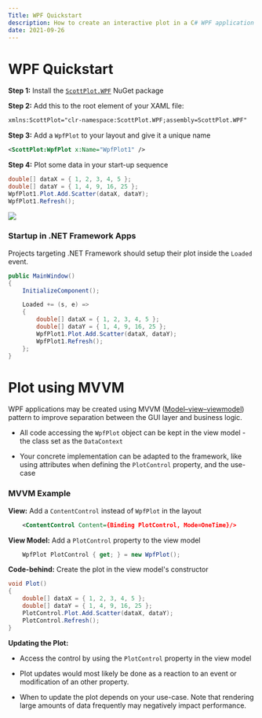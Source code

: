 ```yaml
---
Title: WPF Quickstart
description: How to create an interactive plot in a C# WPF application
date: 2021-09-26
---
```


# WPF Quickstart

**Step 1:** Install the [`ScottPlot.WPF`](https://www.nuget.org/packages/ScottPlot.WPF) NuGet package

**Step 2:** Add this to the root element of your XAML file:

```xml
xmlns:ScottPlot="clr-namespace:ScottPlot.WPF;assembly=ScottPlot.WPF"
```

**Step 3:** Add a `WpfPlot` to your layout and give it a unique name
```xml
<ScottPlot:WpfPlot x:Name="WpfPlot1" />
```

**Step 4:** Plot some data in your start-up sequence

```cs
double[] dataX = { 1, 2, 3, 4, 5 };
double[] dataY = { 1, 4, 9, 16, 25 };
WpfPlot1.Plot.Add.Scatter(dataX, dataY);
WpfPlot1.Refresh();
```

![](/images/quickstart/scottplot-quickstart-wpf.png)

### Startup in .NET Framework Apps

Projects targeting .NET Framework should setup their plot inside the `Loaded` event.

```cs
public MainWindow()
{
    InitializeComponent();

    Loaded += (s, e) =>
    {
        double[] dataX = { 1, 2, 3, 4, 5 };
        double[] dataY = { 1, 4, 9, 16, 25 };
        WpfPlot1.Plot.Add.Scatter(dataX, dataY);
        WpfPlot1.Refresh();
    };
}
```



# Plot using MVVM

WPF applications may be created using MVVM ([Model–view–viewmodel](https://en.wikipedia.org/wiki/Model%E2%80%93view%E2%80%93viewmodel)) pattern to improve separation between the GUI layer and business logic.

* All code accessing the `WpfPlot` object can be kept in the view model - the class set as the `DataContext`

* Your concrete implementation can be adapted to the framework, like using attributes when defining the `PlotControl` property, and the use-case


### MVVM Example

**View:** Add a `ContentControl` instead of `WpfPlot` in the layout
```xml
    <ContentControl Content={Binding PlotControl, Mode=OneTime}/>
```

**View Model:** Add a `PlotControl` property to the view model
```cs
    WpfPlot PlotControl { get; } = new WpfPlot();
```

**Code-behind:** Create the plot in the view model's constructor

```cs
void Plot()
{
    double[] dataX = { 1, 2, 3, 4, 5 };
    double[] dataY = { 1, 4, 9, 16, 25 };
    PlotControl.Plot.Add.Scatter(dataX, dataY);
    PlotControl.Refresh();
}
```

**Updating the Plot:**
* Access the control by using the `PlotControl` property in the view model

* Plot updates would most likely be done as a reaction to an event or modification of an other property. 

* When to update the plot depends on your use-case. Note that rendering large amounts of data frequently may negatively impact performance.